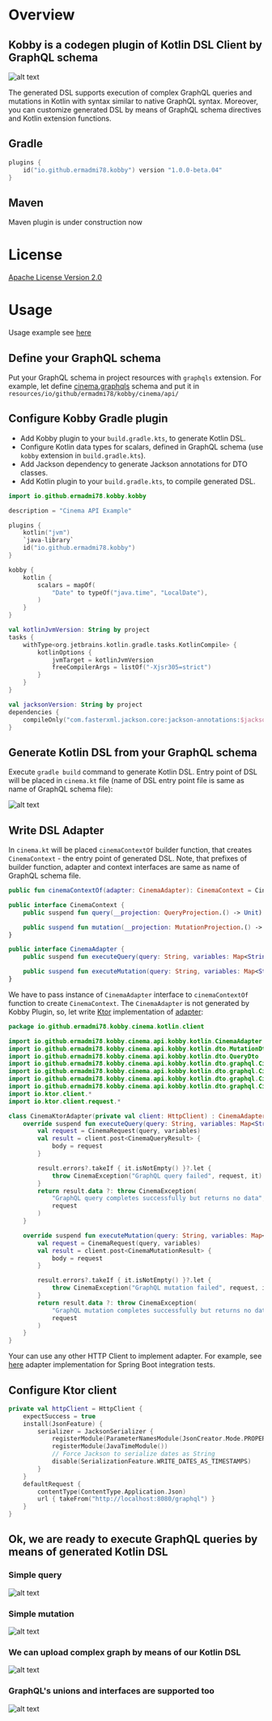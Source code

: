 # Overview

## Kobby is a codegen plugin of Kotlin DSL Client by GraphQL schema

![alt text](https://github.com/ermadmi78/kobby/blob/main/images/simple_query.png)

The generated DSL supports execution of complex GraphQL queries and mutations in Kotlin with syntax similar to native
GraphQL syntax. Moreover, you can customize generated DSL by means of GraphQL schema directives and Kotlin extension
functions.

## Gradle

```kotlin
plugins {
    id("io.github.ermadmi78.kobby") version "1.0.0-beta.04"
}
```

## Maven

Maven plugin is under construction now

# License

[Apache License Version 2.0](https://github.com/ermadmi78/kobby/blob/main/LICENSE)

# Usage

Usage example see [here](https://github.com/ermadmi78/kobby-gradle-example)

## Define your GraphQL schema

Put your GraphQL schema in project resources with `graphqls` extension. For example, let define
[cinema.graphqls](https://github.com/ermadmi78/kobby-gradle-example/blob/gradle-tutorial/cinema-api/src/main/resources/io/github/ermadmi78/kobby/cinema/api/cinema.graphqls)
schema and put it in `resources/io/github/ermadmi78/kobby/cinema/api/`

## Configure Kobby Gradle plugin

* Add Kobby plugin to your `build.gradle.kts`, to generate Kotlin DSL.
* Configure Kotlin data types for scalars, defined in GraphQL schema (use `kobby` extension in `build.gradle.kts`).
* Add Jackson dependency to generate Jackson annotations for DTO classes.
* Add Kotlin plugin to your `build.gradle.kts`, to compile generated DSL.

```kotlin
import io.github.ermadmi78.kobby.kobby

description = "Cinema API Example"

plugins {
    kotlin("jvm")
    `java-library`
    id("io.github.ermadmi78.kobby")
}

kobby {
    kotlin {
        scalars = mapOf(
            "Date" to typeOf("java.time", "LocalDate"),
        )
    }
}

val kotlinJvmVersion: String by project
tasks {
    withType<org.jetbrains.kotlin.gradle.tasks.KotlinCompile> {
        kotlinOptions {
            jvmTarget = kotlinJvmVersion
            freeCompilerArgs = listOf("-Xjsr305=strict")
        }
    }
}

val jacksonVersion: String by project
dependencies {
    compileOnly("com.fasterxml.jackson.core:jackson-annotations:$jacksonVersion")
}
```

## Generate Kotlin DSL from your GraphQL schema

Execute `gradle build` command to generate Kotlin DSL. Entry point of DSL will be placed in `cinema.kt` file
(name of DSL entry point file is same as name of GraphQL schema file):

![alt text](https://github.com/ermadmi78/kobby/blob/main/images/cinema_api.png)

## Write DSL Adapter

In `cinema.kt` will be placed `cinemaContextOf` builder function, that creates `CinemaContext` - the entry point of
generated DSL. Note, that prefixes of builder function, adapter and context interfaces are same as name of GraphQL
schema file.

```kotlin
public fun cinemaContextOf(adapter: CinemaAdapter): CinemaContext = CinemaContextImpl(adapter)

public interface CinemaContext {
    public suspend fun query(__projection: QueryProjection.() -> Unit): Query

    public suspend fun mutation(__projection: MutationProjection.() -> Unit): Mutation
}

public interface CinemaAdapter {
    public suspend fun executeQuery(query: String, variables: Map<String, Any?>): QueryDto

    public suspend fun executeMutation(query: String, variables: Map<String, Any?>): MutationDto
}
```

We have to pass instance of `CinemaAdapter` interface to `cinemaContextOf` function to create `CinemaContext`.
The `CinemaAdapter` is not generated by Kobby Plugin, so, let write [Ktor](https://ktor.io/)
implementation
of [adapter](https://github.com/ermadmi78/kobby-gradle-example/blob/gradle-tutorial/cinema-kotlin-client/src/main/kotlin/io/github/ermadmi78/kobby/cinema/kotlin/client/adapter.kt):

```kotlin
package io.github.ermadmi78.kobby.cinema.kotlin.client

import io.github.ermadmi78.kobby.cinema.api.kobby.kotlin.CinemaAdapter
import io.github.ermadmi78.kobby.cinema.api.kobby.kotlin.dto.MutationDto
import io.github.ermadmi78.kobby.cinema.api.kobby.kotlin.dto.QueryDto
import io.github.ermadmi78.kobby.cinema.api.kobby.kotlin.dto.graphql.CinemaException
import io.github.ermadmi78.kobby.cinema.api.kobby.kotlin.dto.graphql.CinemaMutationResult
import io.github.ermadmi78.kobby.cinema.api.kobby.kotlin.dto.graphql.CinemaQueryResult
import io.github.ermadmi78.kobby.cinema.api.kobby.kotlin.dto.graphql.CinemaRequest
import io.ktor.client.*
import io.ktor.client.request.*

class CinemaKtorAdapter(private val client: HttpClient) : CinemaAdapter {
    override suspend fun executeQuery(query: String, variables: Map<String, Any?>): QueryDto {
        val request = CinemaRequest(query, variables)
        val result = client.post<CinemaQueryResult> {
            body = request
        }

        result.errors?.takeIf { it.isNotEmpty() }?.let {
            throw CinemaException("GraphQL query failed", request, it)
        }
        return result.data ?: throw CinemaException(
            "GraphQL query completes successfully but returns no data",
            request
        )
    }

    override suspend fun executeMutation(query: String, variables: Map<String, Any?>): MutationDto {
        val request = CinemaRequest(query, variables)
        val result = client.post<CinemaMutationResult> {
            body = request
        }

        result.errors?.takeIf { it.isNotEmpty() }?.let {
            throw CinemaException("GraphQL mutation failed", request, it)
        }
        return result.data ?: throw CinemaException(
            "GraphQL mutation completes successfully but returns no data",
            request
        )
    }
}
```

Your can use any other HTTP Client to implement adapter. For example,
see [here](https://github.com/ermadmi78/kobby-gradle-example/blob/main/cinema-server/src/test/kotlin/io/github/ermadmi78/kobby/cinema/server/CinemaTestAdapter.kt)
adapter implementation for Spring Boot integration tests.

## Configure Ktor client

```kotlin
private val httpClient = HttpClient {
    expectSuccess = true
    install(JsonFeature) {
        serializer = JacksonSerializer {
            registerModule(ParameterNamesModule(JsonCreator.Mode.PROPERTIES))
            registerModule(JavaTimeModule())
            // Force Jackson to serialize dates as String
            disable(SerializationFeature.WRITE_DATES_AS_TIMESTAMPS)
        }
    }
    defaultRequest {
        contentType(ContentType.Application.Json)
        url { takeFrom("http://localhost:8080/graphql") }
    }
}
```

## Ok, we are ready to execute GraphQL queries by means of generated Kotlin DSL

### Simple query

![alt text](https://github.com/ermadmi78/kobby/blob/main/images/simple_query.png)

### Simple mutation

![alt text](https://github.com/ermadmi78/kobby/blob/main/images/mutation.png)

### We can upload complex graph by means of our Kotlin DSL

![alt text](https://github.com/ermadmi78/kobby/blob/main/images/complex_query.png)

### GraphQL's unions and interfaces are supported too

![alt text](https://github.com/ermadmi78/kobby/blob/main/images/union_query.png)

